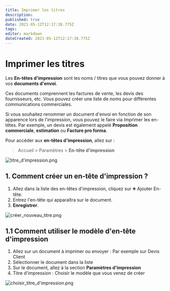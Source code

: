 ```yaml
---
title: Imprimer les titres
description: 
published: true
date: 2021-05-12T12:17:38.775Z
tags: 
editor: markdown
dateCreated: 2021-05-12T12:17:38.775Z
---
```


# Imprimer les titres
Les **En-têtes d'impression** sont les noms / titres que vous pouvez donner à vos **documents d'envoi**.

Ces documents comprennent les factures de vente, les devis des fournisseurs, etc. Vous pouvez créer une liste de noms pour différentes communications commerciales.

Si vous souhaitez renommer un document d'envoi en fonction de son apparence lors de l'impression, vous pouvez le faire via Imprimer les en-têtes. Par exemple, un devis est également appelé **Proposition commerciale**, **estimation** ou **Facture pro forma**.

Pour accéder aux **en-têtes d'impression**, allez sur :

> Accueil > Paramètres > **En-tête d'impression**

![titre_d'impression.png](/setup/print/titre_d'impression.png)

## 1. Comment créer un en-tête d'impression ?

1. Allez dans la liste des en-têtes d'impression, cliquez sur :heavy_plus_sign: Ajouter En-tête.
2. Entrez l'en-tête qui apparaîtra sur le document.
3. **Enregistrer**.

![créer_nouveau_titre.png](/setup/print/créer_nouveau_titre.png)

## 1.1 Comment utiliser le modèle d'en-tête d'impression

1. Allez sur un document à imprimer ou envoyer : Par exemple sur Devis Client
2. Sélectionner le document dans la liste
3. Sur le document, allez à la section **Paramètres d'impression**
4. Titre d'impression : Choisir le modèle que vous venez de créer

![choisir_titre_d'impression.png](/setup/print/choisir_titre_d'impression.png)
